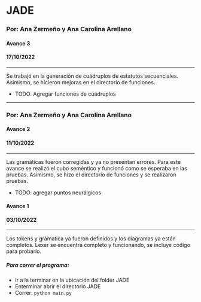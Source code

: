 # JADE

### Por: Ana Zermeño y Ana Carolina Arellano
#### Avance 3
#### 17/10/2022

-----

Se trabajó en la generación de cuádruplos de estatutos secuenciales. Asimismo, se hicieron mejoras en el directorio de funciones.

* TODO: Agregar funciones de cuádruplos 

------

### Por: Ana Zermeño y Ana Carolina Arellano
#### Avance 2
#### 11/10/2022

-----

Las gramáticas fueron corregidas y ya no presentan errores.
Para este avance se realizó el cubo seméntico y funcionó como se esperaba en las pruebas. Asimismo, se hizo el directorio de funciones y se realizaron pruebas.

* TODO: agregar puntos neurálgicos

#### Avance 1
#### 03/10/2022

-----

Los tokens y grámatica ya fueron definidos y los diagramas ya están completos.
Lexer se encuentra completo y funcionando, se incluye código para probarlo.


##### Para correr el programa: 
 - Ir a la terminar en la ubicación del folder JADE
 - Enterminar abrir el directorio JADE
 - Correr: ``` python main.py ```
